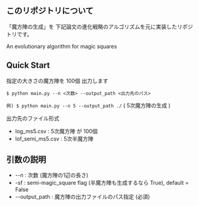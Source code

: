 ## このリポジトリについて
「魔方陣の生成」を 下記論文の進化戦略のアルゴリズムを元に実装したリポジトリです。

An evolutionary algorithm for magic squares

## Quick Start
指定の大きさの魔方陣を 100個 出力します

`$ python main.py --n <次数> --output_path <出力先のパス>`

`例) $ python main.py --n 5 --output_path ./` ( 5次魔方陣の生成 )

出力先のファイル形式

- log_ms5.csv : 5次魔方陣 が 100個
- lof_semi_ms5.csv : 5次半魔方陣

## 引数の説明
- --n : 次数 (魔方陣の1辺の長さ)
- -sf : semi-magic_square flag (半魔方陣も生成するなら True), default = False
- --output_path : 魔方陣の出力ファイルのパス指定 (必須)